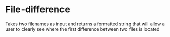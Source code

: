 # File-difference
Takes two filenames as input and returns a formatted string that will allow a user to clearly see where the first difference between two files is located
